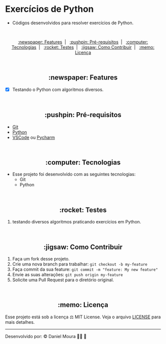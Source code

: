 # Exercícios de Python

- Códigos desenvolvidos para resolver exercícios de Python.

<br />

<p align="center">
  <a href="#features"> :newspaper: Features</a>&nbsp;&nbsp;|&nbsp;&nbsp;
  <a href="#requisitos">:pushpin: Pré-requisitos</a>&nbsp;&nbsp;|&nbsp;&nbsp;
  <a href="#tecnologias">:computer: Tecnologias</a>&nbsp;&nbsp;|&nbsp;&nbsp;
  <a href="#testes"> :rocket: Testes</a>&nbsp;&nbsp;|&nbsp;&nbsp;
  <a href="#contribuir"> :jigsaw: Como Contribuir</a>&nbsp;&nbsp;|&nbsp;&nbsp;
  <a href="#licenca"> :memo: Licença</a>
</p>

<br />

<div id="features" align="center">
    <h2> :newspaper: Features</h2>
</div>

- [x] Testando o Python com algoritmos diversos.

<br />

<div id="requisitos" align="center">
    <h2> :pushpin: Pré-requisitos</h2>
</div>

- [Git](https://git-scm.com)
- [Python](https://www.python.org/)
- [VSCode](https://code.visualstudio.com/) ou [Pycharm](https://www.jetbrains.com/pt-br/pycharm/)

<br />

<div id="tecnologias" align="center">
    <h2> :computer: Tecnologias</h2>
</div>

- Esse projeto foi desenvolvido com as seguintes tecnologias:
  - Git
  - Python

<br />

<div id="testes" align="center">
   <h2> :rocket: Testes</h2>
</div>

1. testando diversos algoritmos praticando exercícios em Python.

<br />

<div id="contribuir" align="center">
    <h2> :jigsaw: Como Contribuir</h2>
</div>

1. Faça um fork desse projeto.
2. Crie uma nova branch para trabalhar: `git checkout -b my-feature`
3. Faça commit da sua feature: `git commit -m "feature: My new feature"`
4. Envie as suas alterações: `git push origin my-feature`
5. Solicite uma Pull Request para o diretório original.

<br />

<div id="licenca" align="center">
    <h2> :memo: Licença</h2>
</div>

Esse projeto está sob a licença :balance_scale: MIT License. Veja o arquivo [LICENSE](LICENSE) para mais detalhes.

---

Desenvolvido por: :copyright: Daniel Moura :woman_technologist: :purple_heart:
